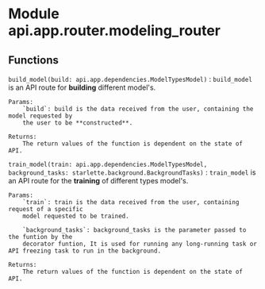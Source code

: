 Module api.app.router.modeling_router
=====================================

Functions
---------

    
`build_model(build: api.app.dependencies.ModelTypesModel)`
:   `build_model` is an API route for **building** different model's.
    
    Params:
        `build`: build is the data received from the user, containing the model requested by
        the user to be **constructed**.
    
    Returns:
        The return values of the function is dependent on the state of API.

    
`train_model(train: api.app.dependencies.ModelTypesModel, background_tasks: starlette.background.BackgroundTasks)`
:   `train_model` is an API route for the **training** of different types model's.
    
    Params:
        `train`: train is the data received from the user, containing request of a specific
        model requested to be trained.
    
        `background_tasks`: background_tasks is the parameter passed to the funtion by the
        decorator funtion, It is used for running any long-running task or API freezing task to run in the background.
    
    Returns:
        The return values of the function is dependent on the state of API.